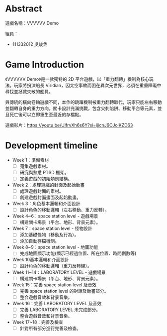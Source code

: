 # Abstract

遊戲名稱：VVVVVV Demo

組員：

- 111332012 吳峻丞

# Game Introduction

《VVVVVV Demo》是一款獨特的 2D 平台遊戲，以「重力翻轉」機制為核心玩法。玩家將扮演船長 Viridian，因太空事故而困在異次元世界，必須在重重障礙中尋找並拯救失散的船員。

與傳統的橫向卷軸遊戲不同，本作的跳躍機制被重力翻轉取代，玩家只能左右移動並翻轉自身的重力方向。關卡設計充滿挑戰，包含尖刺陷阱、移動平台等元素，並且死亡後可以立即重生至最近的存檔點。 

遊戲影片：https://youtu.be/UlfrvXh6s6Y?si=ijicnJ6CJolKZD63

# Development timeline

- Week 1：準備素材
  - [ ] 蒐集遊戲素材。
  - [ ] 研究與熟悉 PTSD 框架。
  - [ ] 定義遊戲的初始類別結構。

- Week 2：處理遊戲的封面及起始動畫
  - [ ] 處理遊戲封面的素材。
  - [ ] 創建遊戲封面畫面及起始動畫。

- Week 3：角色基本邏輯和介面設計
  - [ ] 設計角色的移動邏輯（左右移動、重力反轉）。

- Week 4~6：space station level - 遊戲場景
  - [ ] 構建關卡場景（平台、地形、背景元素）。  

- Week 7：space station level - 怪物設計
  - [ ] 添加基礎怪物（移動及行為）。
  - [ ] 添加自動存檔機制。

- Week 8~9：space station level - 地圖功能
  - [ ] 完成地圖顯示功能(顯示已經過位置、所在位置、時間倒數等)

- Week 10基本邏輯和介面設計
  - [ ] 設計角色的移動邏輯（重力反轉線）。

- Week 11~14：LABORATORY LEVEL - 遊戲場景
  - [ ] 構建關卡場景（平台、地形、背景元素）。  

- Week 15：完善 space station level 及音效
  - [ ] 完善 space station level 的對話及動畫部分。
  - [ ] 整合遊戲音效和背景音樂。

- Week 16：完善 LABORATORY LEVEL 及音效
  - [ ] 完善 LABORATORY LEVEL 未完成部分。
  - [ ] 整合遊戲音效和背景音樂。

- Week 17~18：完善及檢查
  - [ ] 針對所有部分進行完善及檢查。
